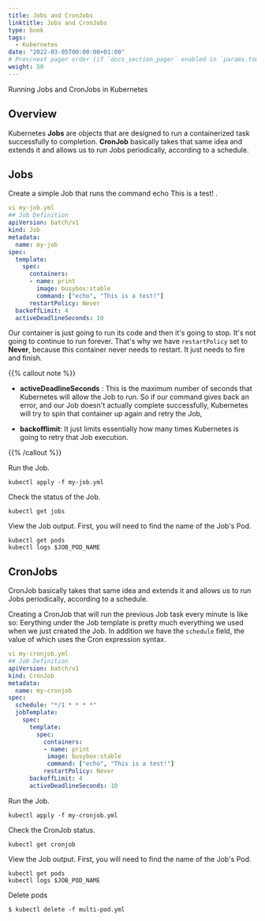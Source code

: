 ```yaml
---
title: Jobs and CronJobs
linktitle: Jobs and CronJobs
type: book
tags:
  - Kubernetes
date: "2022-03-05T00:00:00+01:00"
# Prev/next pager order (if `docs_section_pager` enabled in `params.toml`)
weight: 50
---
```


Running Jobs and CronJobs in Kubernetes

<!--more-->

## Overview

Kubernetes **Jobs** are objects that are designed to run a containerized task successfully to completion.
**CronJob** basically takes that same idea and extends it and allows us to run Jobs periodically, according to a schedule.

## Jobs

Create a simple Job that runs the command echo This is a test! .

```yml
vi my-job.yml
## Job Definition
apiVersion: batch/v1
kind: Job
metadata:
  name: my-job
spec:
  template:
    spec:
      containers:
      - name: print
        image: busybox:stable
        command: ["echo", "This is a test!"]
      restartPolicy: Never
  backoffLimit: 4
  activeDeadlineSeconds: 10
```

Our container is just going to run its code and then it's going to stop. It's not going to continue to run forever.
That's why we have ```restartPolicy``` set to **Never**, because this container never needs to restart. It just needs to fire and finish.

{{% callout note %}}

* **activeDeadlineSeconds** : This is the maximum number of seconds that Kubernetes will allow the Job to run.
So if our command gives back an error, and our Job doesn't actually complete successfully, Kubernetes will try to spin that container up again
and retry the Job,

* **backofflimit**: It just limits
essentially how many times Kubernetes is going to retry
that Job execution.

{{% /callout %}}

Run the Job.
```
kubectl apply -f my-job.yml
```
Check the status of the Job.
```
kubectl get jobs
```

View the Job output. First, you will need to find the name of the Job's Pod.
```
kubectl get pods
kubectl logs $JOB_POD_NAME
```

## CronJobs

CronJob basically takes that same idea and extends it and allows us to run Jobs periodically, according to a schedule.

Creating a CronJob that will run the previous Job task every minute is like so: Eerything under the Job template is pretty much everything we used
when we just created the Job. In addition we have the ```schedule``` field, the value of which uses the Cron expression syntax.

```yml
vi my-cronjob.yml
## Job Definition
apiVersion: batch/v1
kind: CronJob
metadata:
  name: my-cronjob
spec:
  schedule: "*/1 * * * *"
  jobTemplate:
    spec:
      template:
        spec:
          containers:
          - name: print
           image: busybox:stable
           command: ["echo", "This is a test!"]
          restartPolicy: Never
      backoffLimit: 4
      activeDeadlineSeconds: 10
```

Run the Job.

```
kubectl apply -f my-cronjob.yml
```

Check the CronJob status.
```
kubectl get cronjob
```
View the Job output. First, you will need to find the name of the Job's Pod.
```
kubectl get pods
kubectl logs $JOB_POD_NAME
```

Delete pods
```
$ kubectl delete -f multi-pod.yml
```